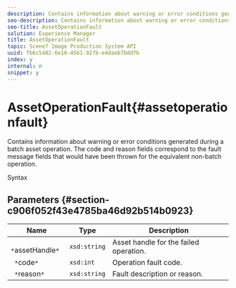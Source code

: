 ```yaml
---
description: Contains information about warning or error conditions generated during a batch asset operation. The code and reason fields correspond to the fault message fields that would have been thrown for the equivalent non-batch operation.
seo-description: Contains information about warning or error conditions generated during a batch asset operation. The code and reason fields correspond to the fault message fields that would have been thrown for the equivalent non-batch operation.
seo-title: AssetOperationFault
solution: Experience Manager
title: AssetOperationFault
topic: Scene7 Image Production System API
uuid: fb6c5482-6e16-4561-927b-e4daeb7bdd7b
index: y
internal: n
snippet: y
---
```


# AssetOperationFault{#assetoperationfault}

Contains information about warning or error conditions generated during a batch asset operation. The code and reason fields correspond to the fault message fields that would have been thrown for the equivalent non-batch operation.

 Syntax 

## Parameters {#section-c906f052f43e4785ba46d92b514b0923}

|  Name  | Type  | Description  |
|---|---|---|
|  ` *`assetHandle`*`  | `xsd:string`  | Asset handle for the failed operation.  |
|  ` *`code`*`  | `xsd:int`  | Operation fault code.  |
|  ` *`reason`*`  | `xsd:string`  | Fault description or reason.  |


